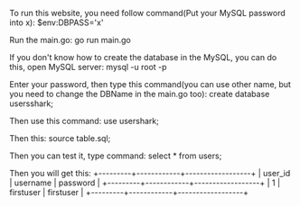 To run this website, you need follow command(Put your MySQL password into x):
$env:DBPASS='x'

Run the main.go:
go run main.go

If you don't know how to create the database in the MySQL, you can do this, open MySQL server:
mysql -u root -p

Enter your password, then type this command(you can use other name, but you need to change the DBName in the main.go too):
create database usersshark;

Then use this command:
use usershark;

Then this:
source table.sql;

Then you can test it, type command:
select * from users;

Then you will get this:
+---------+------------+------------------+
| user_id | username   | password         |
+---------+------------+------------------+
|       1 | firstuser  | firstuser        |
+---------+------------+------------------+
